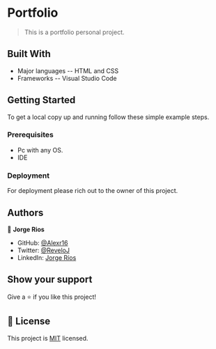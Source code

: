 # Portfolio

> This is a portfolio personal project.

## Built With

- Major languages
-- HTML and CSS
- Frameworks
-- Visual Studio Code

## Getting Started

To get a local copy up and running follow these simple example steps.

### Prerequisites
- Pc with any OS.
- IDE

### Deployment
For deployment please rich out to the owner of this project.
## Authors

👤 **Jorge Rios**

- GitHub: [@Alexr16](https://github.com/Alexr16)
- Twitter: [@ReveloJ](https://twitter.com/ReveloJ)
- LinkedIn: [Jorge Ríos](https://www.linkedin.com/in/jorge-r%C3%ADos-3b33ab22b)

## Show your support

Give a ⭐️ if you like this project!

## 📝 License

This project is [MIT](./MIT.md) licensed.